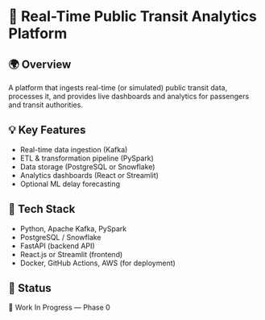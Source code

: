 # 🚦 Real-Time Public Transit Analytics Platform

## 🌍 Overview
A platform that ingests real-time (or simulated) public transit data, processes it, and provides live dashboards and analytics for passengers and transit authorities.

## 💡 Key Features
- Real-time data ingestion (Kafka)
- ETL & transformation pipeline (PySpark)
- Data storage (PostgreSQL or Snowflake)
- Analytics dashboards (React or Streamlit)
- Optional ML delay forecasting

## 🧱 Tech Stack
- Python, Apache Kafka, PySpark
- PostgreSQL / Snowflake
- FastAPI (backend API)
- React.js or Streamlit (frontend)
- Docker, GitHub Actions, AWS (for deployment)

## 🧪 Status
🚧 Work In Progress — Phase 0
